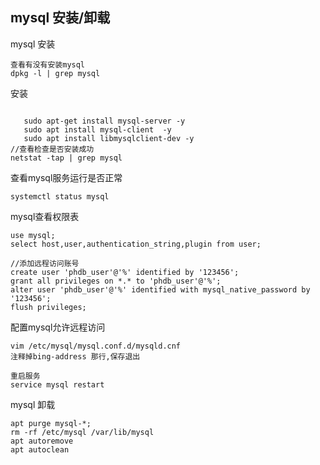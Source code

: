 ## mysql 安装/卸载
mysql 安装  
```
查看有没有安装mysql
dpkg -l | grep mysql  
```
安装
```

   sudo apt-get install mysql-server -y
   sudo apt install mysql-client  -y
   sudo apt install libmysqlclient-dev -y
//查看检查是否安装成功
netstat -tap | grep mysql
```  

查看mysql服务运行是否正常
```
systemctl status mysql
```  
mysql查看权限表
```
use mysql;
select host,user,authentication_string,plugin from user;

//添加远程访问账号
create user 'phdb_user'@'%' identified by '123456';
grant all privileges on *.* to 'phdb_user'@'%';
alter user 'phdb_user'@'%' identified with mysql_native_password by '123456';
flush privileges;
```

配置mysql允许远程访问
```
vim /etc/mysql/mysql.conf.d/mysqld.cnf  
注释掉bing-address 那行,保存退出

重启服务
service mysql restart
```
mysql 卸载
```
apt purge mysql-*;
rm -rf /etc/mysql /var/lib/mysql
apt autoremove
apt autoclean
```